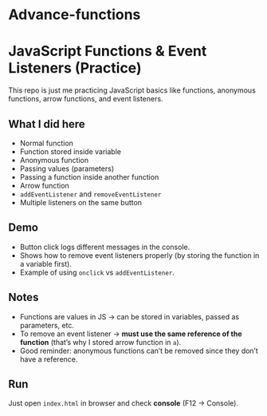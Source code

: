 # Advance-functions
# JavaScript Functions & Event Listeners (Practice)

This repo is just me practicing JavaScript basics like functions, anonymous functions, arrow functions, and event listeners.

## What I did here
- Normal function
- Function stored inside variable
- Anonymous function
- Passing values (parameters)
- Passing a function inside another function
- Arrow function
- `addEventListener` and `removeEventListener`
- Multiple listeners on the same button

##  Demo
- Button click logs different messages in the console.
- Shows how to remove event listeners properly (by storing the function in a variable first).
- Example of using `onclick` vs `addEventListener`.

## Notes
- Functions are values in JS → can be stored in variables, passed as parameters, etc.
- To remove an event listener → **must use the same reference of the function** (that’s why I stored arrow function in `a`).
- Good reminder: anonymous functions can’t be removed since they don’t have a reference.

##  Run
Just open `index.html` in browser and check **console** (F12 → Console).

